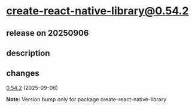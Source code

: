 # create-react-native-library@0.54.2

## release on 20250906
## description
## changes
<a href="https://github.com/callstack/react-native-builder-bob/compare/create-react-native-library@0.54.1...create-react-native-library@0.54.2">0.54.2</a> (2025-09-06)

<strong>Note:</strong> Version bump only for package create-react-native-library

